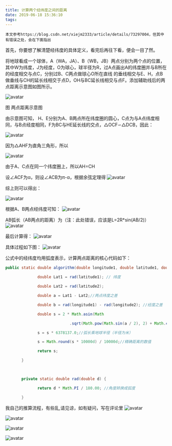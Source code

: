 ```yaml
---
title: 计算两个经纬度之间的距离
date: 2019-06-18 15:36:10
tags:
---
```

    本文参考https://blog.csdn.net/xiejm2333/article/details/73297004，但其中有错误之处，会在下面指出
    
 首先，你要想了解清楚经纬度的具体定义，看完后再往下看，便会一目了然。
 
 将地球看成一个球体，A（WA，JA）、B（WB，JB）两点分别为两个点的位置，其中W为纬度，J为经度，O为球心，球半径为R，过A点画出A的纬度圈并与B所在的经度相交与点C，分别过B、C两点做球心O所在直线 的垂线相交与E、H，点B做垂线与CH的延长线相交于点D，OH与BC延长线相交与点F。添加辅助线后的两点距离示意图如图所示。

![avatar](https://raw.githubusercontent.com/typ1990/MyImage/master/MyBlog/20170617095207151.png)

图 两点距离示意图

由示意图可知， H、E分别为A、B两点所在纬度圈的圆心，C点为与A点纬度相同，与B点经度相同，F为BC与HE延长线的交点，△OCF∽△DCB，因此：

![avatar](https://raw.githubusercontent.com/typ1990/MyImage/master/MyBlog/20170617095150226.png)

因为△AHF为直角三角形，所以

![avatar](https://raw.githubusercontent.com/typ1990/MyImage/master/MyBlog/20170617095308479.png)

由于A、C点在同一个纬度圈上，所以AH=CH

设∠ACF为α，则设∠ACB为π-α，根据余弦定理得
![avatar](https://raw.githubusercontent.com/typ1990/MyImage/master/MyBlog/20170617095504386.png)

综上则可以得出：

![avatar](https://raw.githubusercontent.com/typ1990/MyImage/master/MyBlog/20170617095536106.png)

根据A、B两点经纬度可知：
![avatar](https://raw.githubusercontent.com/typ1990/MyImage/master/MyBlog/20170617095606294.png)
      
AB弧长（AB两点的距离）为（注：此处错误，应该是L=2R*sin(AB/2)）
![avatar](https://raw.githubusercontent.com/typ1990/MyImage/master/MyBlog/20170617095738309.png)

最后计算得：
![avatar](https://raw.githubusercontent.com/typ1990/MyImage/master/MyBlog/20170617095831856.png)

具体过程如下图：
![avatar](https://raw.githubusercontent.com/typ1990/MyImage/master/MyBlog/20170617095855403.png)

公式中的经纬度均用弧度表示，计算两点距离的核心代码如下：
```java
public static double algorithm(double longitude1, double latitude1, double longitude2, double latitude2) {

              double Lat1 = rad(latitude1); // 纬度

              double Lat2 = rad(latitude2);

              double a = Lat1 - Lat2;//两点纬度之差

              double b = rad(longitude1) - rad(longitude2); //经度之差

              double s = 2 * Math.asin(Math

                            .sqrt(Math.pow(Math.sin(a / 2), 2) + Math.cos(Lat1) * Math.cos(Lat2) * Math.pow(Math.sin(b / 2), 2)));//计算两点距离的公式

              s = s * 6378137.0;//弧长乘地球半径（半径为米）

              s = Math.round(s * 10000d) / 10000d;//精确距离的数值

              return s;

       }

 

       private static double rad(double d) {

              return d * Math.PI / 180.00; //角度转换成弧度

       }
```



我自己的推算流程，有些乱,请见谅，如有疑问，写在评论里
![avatar](https://raw.githubusercontent.com/typ1990/MyImage/master/MyBlog/WechatIMG144.jpeg)

![avatar](https://raw.githubusercontent.com/typ1990/MyImage/master/MyBlog/WechatIMG141.jpeg)

![avatar](https://raw.githubusercontent.com/typ1990/MyImage/master/MyBlog/WechatIMG142.jpeg)

![avatar](https://raw.githubusercontent.com/typ1990/MyImage/master/MyBlog/WechatIMG143.jpeg)

